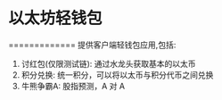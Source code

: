 # 以太坊轻钱包
=============
提供客户端轻钱包应用,包括:
1. 讨红包(仅限测试链): 通过水龙头获取基本的以太币
2. 积分兑换: 统一积分，可以将以太币与积分代币之间兑换
3. 牛熊争霸A: 股指预测，A 对 A